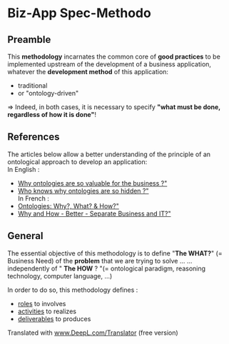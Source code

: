Biz-App Spec-Methodo
==

Preamble
-
This __methodology__ incarnates the common core of __good practices__ to be implemented upstream of the development of a business application, whatever the __development method__ of this application: 
* traditional
* or "ontology-driven"

=> Indeed, in both cases, it is necessary to specify __"what must be done, regardless of how it is done"__!

References
-
The articles below allow a better understanding of the principle of an ontological approach to develop an application:   
In English : 
* <a href="https://www.linkedin.com/pulse/why-ontologies-so-valuable-business-bernard-chabot/">Why ontologies are so valuable for the business ?"</a>
* <a href="https://www.linkedin.com/pulse/why-ontologies-so-valuable-business-bernard-chabot/">Who knows why ontologies are so hidden ?"</a>   
In French : 
* <a href="https://www.linkedin.com/pulse/ontologies-pourquoi-quoi-comment-bernard-chabot/">Ontologies: Why?, What? & How?"</a>
* <a href="https://www.linkedin.com/pulse/pourquoi-et-comment-mieux-s%C3%A9parer-m%C3%A9tier-bernard-chabot/">Why and How - Better - Separate Business and IT?"</a>
 
 General
 -
 The essential objective of this methodology is to define "__The WHAT?__" (= Business Need) of the __problem__ that we are trying to solve ...
... independently of " __The HOW__ ? "(= ontological paradigm, reasoning technology, computer language, ...)

In order to do so, this methodology defines : 
* <a href="https://github.com/iPlumb3r/BizApp-Spec-Methodo/blob/master/0_Role/ReadMe_EN.md">roles</a> to involves
* <a href="https://github.com/iPlumb3r/BizApp-Spec-Methodo/blob/master/1_Activity/ReadMe_EN.md">activities</a> to realizes
* <a href="https://github.com/iPlumb3r/BizApp-Spec-Methodo/blob/master/2_Deliverable/ReadMe_EN.md">deliverables</a> to produces

Translated with www.DeepL.com/Translator (free version)
